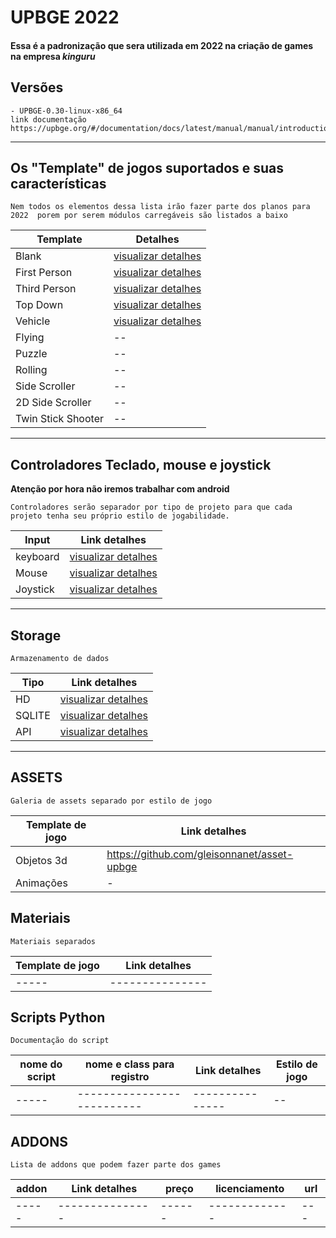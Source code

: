 #  UPBGE 2022
    
#### Essa é a padronização que sera utilizada em 2022 na criação de games na empresa ***kinguru***

## Versões
    - UPBGE-0.30-linux-x86_64 
    link documentação
    https://upbge.org/#/documentation/docs/latest/manual/manual/introduction/index.html
-----------------





## Os **"Template" de jogos** suportados e suas características
    Nem todos os elementos dessa lista irão fazer parte dos planos para 2022  porem por serem módulos carregáveis são listados a baixo
 
Template     | Detalhes
--------- | ------
Blank                         | [visualizar detalhes ](./doc/TEMPLATE/Blank/Blank.md)  
First Person                  | [visualizar detalhes ](./doc/TEMPLATE/FirstPerson/FirstPerson.md)  
Third Person                  | [visualizar detalhes ](./doc/TEMPLATE/ThirdPerson/ThirdPerson.md)  
Top Down                      | [visualizar detalhes ](./doc/TEMPLATE/TopDown/TopDown.md )  
Vehicle                       | [visualizar detalhes ](./doc/TEMPLATE/Vehicle/Vehicle.md)  
Flying                        | --  
Puzzle                        | --  
Rolling                       | --  
Side Scroller                 | --  
2D Side Scroller              | -- 
Twin Stick Shooter            | --  



---

## Controladores Teclado, mouse e joystick
**Atenção por hora não iremos trabalhar com android**

    Controladores serão separador por tipo de projeto para que cada projeto tenha seu próprio estilo de jogabilidade.

Input     | Link detalhes
--------- | ------
keyboard  | [visualizar detalhes ](./doc/INPUT/keyboard.md)  
Mouse     | [visualizar detalhes ](./doc/INPUT/Mouse.md)  
Joystick  | [visualizar detalhes ](./doc/INPUT/Joystick.md)  

------------------
## Storage
    Armazenamento de dados

Tipo      | Link detalhes
--------- | ------
HD        | [visualizar detalhes ](./doc/STORAGE/hd.md)  
SQLITE    | [visualizar detalhes ](./doc/STORAGE/sqlite.md)  
API       | [visualizar detalhes ](./doc/STORAGE/api.md)  



------------------

## ASSETS
    Galeria de assets separado por estilo de jogo 

Template de jogo | Link detalhes |
-----            |---------------|
Objetos 3d       |<https://github.com/gleisonnanet/asset-upbge>|
Animações        |-|




## Materiais
    Materiais separados

Template de jogo | Link detalhes |
-----          |---------------|
-----          |---------------|







## Scripts Python
    Documentação do script

nome do script|nome e class para registro | Link detalhes | Estilo de jogo |
-----         | --------------------------|---------------| --|
-----         | --------------------------|---------------| --|



## ADDONS
    Lista de addons que podem fazer parte dos games

addon | Link detalhes | preço | licenciamento| url | 
----- |---------------| ------| -------------| --- | 
----- |---------------| ------| -------------| --- | 
